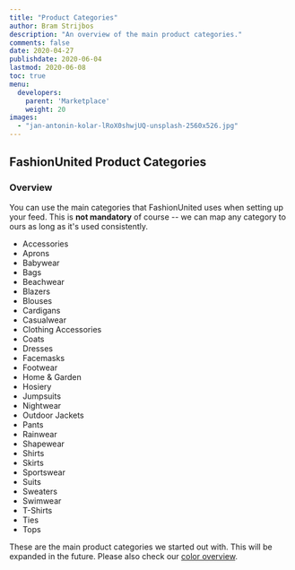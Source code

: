 ```yaml
---
title: "Product Categories"
author: Bram Strijbos
description: "An overview of the main product categories."
comments: false
date: 2020-04-27
publishdate: 2020-06-04
lastmod: 2020-06-08
toc: true
menu:
  developers:
    parent: 'Marketplace'
    weight: 20
images:
  - "jan-antonin-kolar-lRoX0shwjUQ-unsplash-2560x526.jpg"
---
```


## FashionUnited Product Categories

### Overview

You can use the main categories that FashionUnited uses when setting up your
feed. This is **not mandatory** of course -- we can map any category to ours as
long as it's used consistently.

- Accessories
- Aprons
- Babywear
- Bags
- Beachwear
- Blazers
- Blouses
- Cardigans
- Casualwear
- Clothing Accessories
- Coats
- Dresses
- Facemasks
- Footwear
- Home & Garden
- Hosiery
- Jumpsuits
- Nightwear
- Outdoor Jackets
- Pants
- Rainwear
- Shapewear
- Shirts
- Skirts
- Sportswear
- Suits
- Sweaters
- Swimwear
- T-Shirts
- Ties
- Tops

These are the main product categories we started out with. This will be expanded
in the future. Please also check our
[color overview](https://fashionunited.com/developers/marketplace/colors/).
